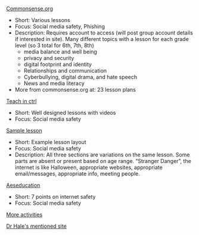 [Commonsense.org](https://www.commonsense.org/education/digital-citizenship/curriculum)
- Short: Various lessons 
- Focus: Social media safety, Phishing
- Description: Requires account to access (will post group account details if interested in site).
Many different topics with a lesson for each grade level (so 3 total for 6th, 7th, 8th)
  - media balance and well being
  - privacy and security
  - digital footprint and identity
  - Relationships and communication
  - Cyberbullying, digital drama, and hate speech
  - News and media literacy
- More from commonsense.org at: 23 lesson plans 

[Teach in ctrl](https://teachinctrl.org)
- Short: Well designed lessons with videos
- Focus: Social media safety

[Sample lesson](https://www.safesurfingkids.com/lesson_plans_grades_3_12.htm)
- Short: Example lesson layout
- Focus: Social media safety
- Description: All three sections are variations on the same lesson. Some parts are absent or present based on age range. “Stranger Danger”, the internet is like Halloween, appropriate websites, appropriate email/messages, appropriate info, meeting people. 

[Aeseducation](https://www.aeseducation.com/blog/how-to-teach-internet-safety-to-middle-school-students)
- Short: 7 points on internet safety
- Focus: Social media safety

[More activities](https://www.remc.org/21things4students/)

[Dr Hale's mentioned site](https://clark.center/home)
